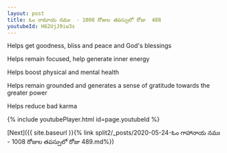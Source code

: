 ```yaml
---
layout: post
title: ఓం రామాయ నమః  - 1008 రోజుల తపస్సులో రోజు  488
youtubeId: H62UjJ9iw3s
---
```

 
 
Helps get goodness, bliss and peace and God's blessings
 
Helps remain focused, help generate inner energy 
 
Helps boost physical and mental health 
 
Helps remain grounded and generates a sense of gratitude towards the greater power 
 
Helps reduce bad karma
 
 
 
 


{% include youtubePlayer.html id=page.youtubeId %}
 
[Next]({{ site.baseurl }}{% link  split2/_posts/2020-05-24-ఓం గాహానాయ నమః  - 1008 రోజుల తపస్సులో రోజు  489.md%})
 
